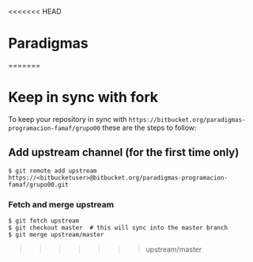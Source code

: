 <<<<<<< HEAD
# Paradigmas
=======
# Keep in sync with fork

To keep your repository in sync with `https://bitbucket.org/paradigmas-programacion-famaf/grupo00` these are the steps to follow:

## Add upstream channel (for the first time only)

    $ git remote add upstream https://<bitbucketuser>@bitbucket.org/paradigmas-programacion-famaf/grupo00.git

### Fetch and merge upstream

    $ git fetch upstream
    $ git checkout master  # this will sync into the master branch
    $ git merge upstream/master
>>>>>>> upstream/master
